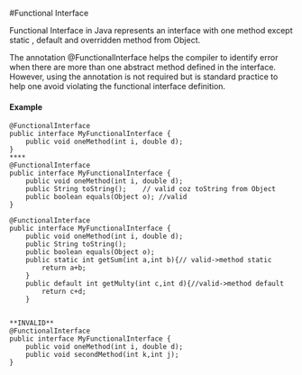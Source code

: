 #Functional Interface

Functional Interface in Java represents an interface with one method except static , default and overridden method from Object. 

The annotation @FunctionalInterface helps the compiler to identify error when there are more than one abstract method defined in the interface.
However, using the annotation is not required but is standard practice to help one avoid violating the functional interface definition.

#### Example

``` 
@FunctionalInterface
public interface MyFunctionalInterface {
	public void oneMethod(int i, double d);
} 
****
@FunctionalInterface
public interface MyFunctionalInterface {
	public void oneMethod(int i, double d);
	public String toString();    // valid coz toString from Object 
	public boolean equals(Object o); //valid
}

@FunctionalInterface
public interface MyFunctionalInterface {
	public void oneMethod(int i, double d);
	public String toString();
	public boolean equals(Object o);
	public static int getSum(int a,int b){// valid->method static
		return a+b;
	}
	public default int getMulty(int c,int d){//valid->method default
		return c+d;
	}


**INVALID**
@FunctionalInterface
public interface MyFunctionalInterface {
	public void oneMethod(int i, double d);
	public void secondMethod(int k,int j);
}

```